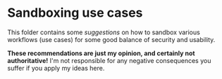 # Sandboxing use cases

This folder contains some _suggestions_ on how to sandbox various workflows (use cases) for some good balance of security and usability.

**These recommendations are just my opinion, and certainly not authoritative!** I'm not responsible for any negative consequences you suffer if you apply my ideas here.
